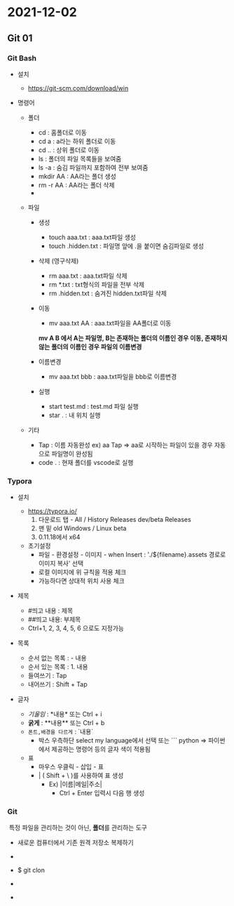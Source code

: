 # 2021-12-02

## Git 01

### Git Bash

- 설치
  - https://git-scm.com/download/win

- 명령어

  - 폴더

    - cd : 홈폴더로 이동
    - cd a : a라는 하위 폴더로 이동
    - cd .. : 상위 폴더로 이동
    - ls : 폴더의 파일 목록들을 보여줌
    - ls -a : 숨김 파일까지 포함하여 전부 보여줌
    - mkdir AA : AA라는 폴더 생성
    - rm -r AA : AA라는 폴더 삭제 
    - 

  - 파일

    - 생성

      - touch aaa.txt : aaa.txt파일 생성
      - touch .hidden.txt : 파일명 앞에 .을 붙이면 숨김파일로 생성

    - 삭제 (영구삭제)

      - rm aaa.txt : aaa.txt파일 삭제
      - rm *.txt : txt형식의 파일을 전부 삭제
      - rm .hidden.txt : 숨겨진 hidden.txt파일 삭제

    - 이동

      - mv aaa.txt AA : aaa.txt파일을 AA폴더로 이동

        

      **mv A B 에서 A는 파일명, B는 존재하는 폴더의 이름인 경우 이동, 존재하지 않는 폴더의 이름인 경우 파일의 이름변경**

      

    - 이름변경

      - mv aaa.txt bbb : aaa.txt파일을 bbb로 이름변경

    - 실행

      - start test.md : test.md 파일 실행
      - star . : 내 위치 실행

  - 기타

    - Tap : 이름 자동완성 ex) aa Tap => aa로 시작하는 파일이 있을 경우 자동으로 파일명이 완성됨
    - code . : 현재 폴더를 vscode로 실행

### Typora

- 설치
  - https://typora.io/
    1. 다운로드 탭  - All / History Releases
       dev/beta Releases
    2.  맨 밑 old Windows / Linux beta
    3.  0.11.18에서 x64
  - 초기설정
    - 파일 - 환경설정 - 이미지 - when Insert : './${filename}.assets 경로로 이미지 복사' 선택
    - 로컬 이미지에 위 규칙을 적용 체크
    -  가능하다면 상대적 위치 사용 체크

- 제목
  - #띄고 내용 : 제목
  - ##띄고 내용: 부제목
  - Ctrl+1, 2, 3, 4, 5, 6 으로도 지정가능

- 목록
  - 순서 없는 목록 : - 내용
  - 순서 있는 목록 : 1. 내용
  - 들여쓰기 : Tap
  - 내어쓰기 : Shift + Tap

- 글자
  - *기울임* : \*내용\* 또는 Ctrl + i
  - **굵게** : \*\*내용\*\* 또는 Ctrl + b
  - `폰트,배경을 다르게`  : \`내용\` 
    - 박스 우측하단 select my language에서 선택 또는 \`\`\` python => 파이썬에서 제공하는 명령어 등의 글자 색이 적용됨
  - 표
    - 마우스 우클릭 - 삽입 - 표
    - | ( Shift + \ )를 사용하여  표  생성
      - Ex) \|이름\|메일\|주소\|
        - Ctrl + Enter 입력시 다음 행 생성



### Git

​	특정 파일을 관리하는 것이 아닌, **폴더**를 관리하는 도구

- 새로운 컴퓨터에서 기존 원격 저장소 복제하기
- ``` sh
- $ git clon<URL>
- ```
- 